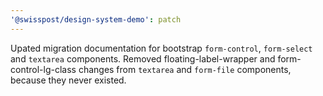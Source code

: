 ```yaml
---
'@swisspost/design-system-demo': patch
---
```


Upated migration documentation for bootstrap `form-control`, `form-select` and `textarea` components.
Removed floating-label-wrapper and form-control-lg-class changes from `textarea` and `form-file` components, because they never existed.
